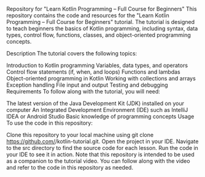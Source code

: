 Repository for "Learn Kotlin Programming – Full Course for Beginners"
This repository contains the code and resources for the "Learn Kotlin Programming – Full Course for Beginners" tutorial. The tutorial is designed to teach beginners the basics of Kotlin programming, including syntax, data types, control flow, functions, classes, and object-oriented programming concepts.

Description
The tutorial covers the following topics:

Introduction to Kotlin programming
Variables, data types, and operators
Control flow statements (if, when, and loops)
Functions and lambdas
Object-oriented programming in Kotlin
Working with collections and arrays
Exception handling
File input and output
Testing and debugging
Requirements
To follow along with the tutorial, you will need:

The latest version of the Java Development Kit (JDK) installed on your computer
An Integrated Development Environment (IDE) such as IntelliJ IDEA or Android Studio
Basic knowledge of programming concepts
Usage
To use the code in this repository:

Clone this repository to your local machine using git clone https://github.com/<your-github-username>/kotlin-tutorial.git.
Open the project in your IDE.
Navigate to the src directory to find the source code for each lesson.
Run the code in your IDE to see it in action.
Note that this repository is intended to be used as a companion to the tutorial video. You can follow along with the video and refer to the code in this repository as needed.
